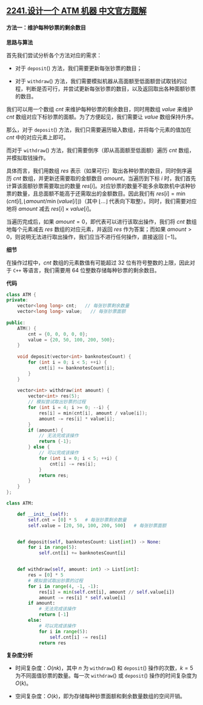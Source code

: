 ## [2241.设计一个 ATM 机器 中文官方题解](https://leetcode.cn/problems/design-an-atm-machine/solutions/100000/she-ji-yi-ge-atm-ji-qi-by-leetcode-solut-etxe)
#### 方法一：维护每种钞票的剩余数目

**思路与算法**

首先我们尝试分析各个方法对应的需求：

- 对于 $\texttt{deposit}()$ 方法，我们需要更新每张钞票的数目；

- 对于 $\texttt{withdraw}()$ 方法，我们需要模拟机器从高面额至低面额尝试取钱的过程，判断是否可行，并尝试更新每张钞票的数目，以及返回取出各种面额钞票的数目。

我们可以用一个数组 $\textit{cnt}$ 来维护每种钞票的剩余数目，同时用数组 $\textit{value}$ 来维护 $\textit{cnt}$ 数组对应下标钞票的面额。为了方便起见，我们需要让 $\textit{value}$ 数组保持升序。

那么，对于 $\texttt{deposit}()$ 方法，我们只需要遍历输入数组，并将每个元素的值加在 $\textit{cnt}$ 中的对应元素上即可。

而对于 $\texttt{withdraw}()$ 方法，我们需要倒序（即从高面额至低面额）遍历 $\textit{cnt}$ 数组，并模拟取钱操作。

具体而言，我们用数组 $\textit{res}$ 表示（如果可行）取出各种钞票的数目，同时倒序遍历 $\textit{cnt}$ 数组，并更新还需要取的金额数目 $\textit{amount}$。当遍历到下标 $i$ 时，我们首先计算该面额钞票需要取出的数量 $\textit{res}[i]$。对应钞票的数量不能多余取款机中该种钞票的数量，且总面额不能高于还需取出的金额数目。因此我们有 $\textit{res}[i] = \min(\textit{cnt}[i], \lfloor \textit{amount} / \min(\textit{value}[i] \rfloor)$（其中 $\lfloor \dots \rfloor$ 代表向下取整）。同时，我们需要对应地将 $\textit{amount}$ 减去 $\textit{res}[i] \times \textit{value}[i]$。

当遍历完成后，如果 $\textit{amount} = 0$，即代表可以进行该取出操作，我们将 $\textit{cnt}$ 数组地每个元素减去 $\textit{res}$ 数组的对应元素，并返回 $\textit{res}$ 作为答案；而如果 $\textit{amount} > 0$，则说明无法进行取出操作，我们应当不进行任何操作，直接返回 $[-1]$。

**细节**

在操作过程中，$\textit{cnt}$ 数组的元素数值有可能超过 $32$ 位有符号整数的上限，因此对于 $\texttt{C++}$ 等语言，我们需要用 $64$ 位整数存储每种钞票的剩余数目。

**代码**

```C++ [sol1-C++]
class ATM {
private:
    vector<long long> cnt;   // 每张钞票剩余数量
    vector<long long> value;   // 每张钞票面额
    
public:
    ATM() {
        cnt = {0, 0, 0, 0, 0};
        value = {20, 50, 100, 200, 500};
    }
    
    void deposit(vector<int> banknotesCount) {
        for (int i = 0; i < 5; ++i) {
            cnt[i] += banknotesCount[i];
        }
    }
    
    vector<int> withdraw(int amount) {
        vector<int> res(5);
        // 模拟尝试取出钞票的过程
        for (int i = 4; i >= 0; --i) {
            res[i] = min(cnt[i], amount / value[i]);
            amount -= res[i] * value[i];
        }
        if (amount) {
            // 无法完成该操作
            return {-1};
        } else {
            // 可以完成该操作
            for (int i = 0; i < 5; ++i) {
                cnt[i] -= res[i];
            }
            return res;
        }
    }
};
```


```Python [sol1-Python3]
class ATM:

    def __init__(self):
        self.cnt = [0] * 5   # 每张钞票剩余数量
        self.value = [20, 50, 100, 200, 500]   # 每张钞票面额


    def deposit(self, banknotesCount: List[int]) -> None:
        for i in range(5):
            self.cnt[i] += banknotesCount[i]


    def withdraw(self, amount: int) -> List[int]:
        res = [0] * 5
        # 模拟尝试取出钞票的过程
        for i in range(4, -1, -1):
            res[i] = min(self.cnt[i], amount // self.value[i])
            amount -= res[i] * self.value[i]
        if amount:
            # 无法完成该操作
            return [-1]
        else:
            # 可以完成该操作
            for i in range(5):
                self.cnt[i] -= res[i]
            return res
```


**复杂度分析**

- 时间复杂度：$O(nk)$，其中 $n$ 为 $\texttt{withdraw}()$ 和 $\texttt{deposit}()$ 操作的次数，$k = 5$ 为不同面值钞票的数量。每一次 $\texttt{withdraw}()$ 或 $\texttt{deposit}()$ 操作的时间复杂度为 $O(k)$。

- 空间复杂度：$O(k)$，即为存储每种钞票面额和剩余数量数组的空间开销。